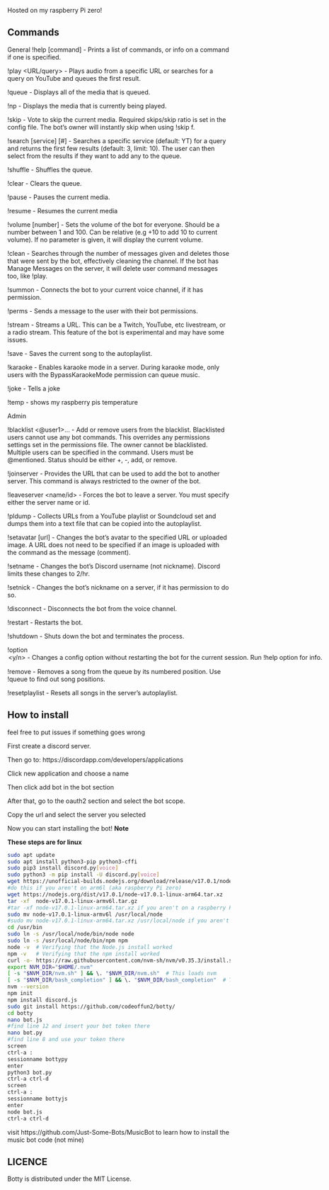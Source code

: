 Hosted on my raspberry Pi zero!
<h2> Commands </h2>
General
!help [command] - Prints a list of commands, or info on a command if one is specified.

!play <URL/query> - Plays audio from a specific URL or searches for a query on YouTube and queues the first result.

!queue - Displays all of the media that is queued.

!np - Displays the media that is currently being played.

!skip - Vote to skip the current media. Required skips/skip ratio is set in the config file. The bot’s owner will instantly skip when using !skip f.

!search [service] [#] <query> - Searches a specific service (default: YT) for a query and returns the first few results (default: 3, limit: 10). The user can then select from the results if they want to add any to the queue.

!shuffle - Shuffles the queue.

!clear - Clears the queue.

!pause - Pauses the current media.

!resume - Resumes the current media

!volume [number] - Sets the volume of the bot for everyone. Should be a number between 1 and 100. Can be relative (e.g +10 to add 10 to current volume). If no parameter is given, it will display the current volume.

!clean <number> - Searches through the number of messages given and deletes those that were sent by the bot, effectively cleaning the channel. If the bot has Manage Messages on the server, it will delete user command messages too, like !play.

!summon - Connects the bot to your current voice channel, if it has permission.

!perms - Sends a message to the user with their bot permissions.

!stream <url> - Streams a URL. This can be a Twitch, YouTube, etc livestream, or a radio 
stream. This feature of the bot is experimental and may have some issues.

!save - Saves the current song to the autoplaylist.

!karaoke - Enables karaoke mode in a server. During karaoke mode, only users with the BypassKaraokeMode permission can queue music.

!joke - Tells a joke

!temp - shows my raspberry pis temperature

Admin


!blacklist <status> <@user1>... - Add or remove users from the blacklist. Blacklisted users cannot use any bot commands. This overrides any permissions settings set in the permissions file. The owner cannot be blacklisted. Multiple users can be specified in the command. Users must be @mentioned. Status should be either +, -, add, or remove.

!joinserver - Provides the URL that can be used to add the bot to another server. This command 
is always restricted to the owner of the bot.

!leaveserver <name/id> - Forces the bot to leave a server. You must specify either the server name or id.

!pldump <playlist> - Collects URLs from a YouTube playlist or Soundcloud set and dumps them into a text file that can be copied into the autoplaylist.

!setavatar [url] - Changes the bot’s avatar to the specified URL or uploaded image. A URL does not need to be specified if an image is uploaded with the command as the message (comment).

!setname <name> - Changes the bot’s Discord username (not nickname). Discord limits these changes to 2/hr.


!setnick <nick> - Changes the bot’s nickname on a server, if it has permission to do so.

!disconnect - Disconnects the bot from the voice channel.

!restart - Restarts the bot.

!shutdown - Shuts down the bot and terminates the process.

!option <option> <y/n> - Changes a config option without restarting the bot for the current 
session. Run !help option for info.

!remove <number> - Removes a song from the queue by its numbered position. Use !queue to find 
out song positions.

!resetplaylist - Resets all songs in the server’s autoplaylist.


<h2> How to install </h2>
feel free to put issues if something goes wrong

<p>

First create a discord server.
<p>
Then go to:
https://discordapp.com/developers/applications
<p>
 Click new application and choose a name
<p>
Then click add bot in the bot section 
<p>
After that, go to the oauth2 section and select the bot scope.
<p>
Copy the url and select the server you selected 
<p>
Now you can start installing the bot!
<b> Note
<p>
These steps are for linux </b>

```BASH
sudo apt update
sudo apt install python3-pip python3-cffi
sudo pip3 install discord.py[voice] 
sudo python3 -m pip install -U discord.py[voice]
wget https://unofficial-builds.nodejs.org/download/release/v17.0.1/node-v17.0.1-linux-armv6l.tar.gz
#do this if you aren't on arm6l (aka raspberry Pi zero)
wget https://nodejs.org/dist/v17.0.1/node-v17.0.1-linux-arm64.tar.xz
tar -xf  node-v17.0.1-linux-armv6l.tar.gz 
#tar -xf node-v17.0.1-linux-arm64.tar.xz if you aren't on a raspberry Pi zero
sudo mv node-v17.0.1-linux-armv6l /usr/local/node
#sudo mv node-v17.0.1-linux-arm64.tar.xz /usr/local/node if you aren't on a raspberry Pi zero
cd /usr/bin
sudo ln -s /usr/local/node/bin/node node
sudo ln -s /usr/local/node/bin/npm npm
node -v  # Verifying that the Node.js install worked
npm -v   # Verifying that the npm install worked
curl -o- https://raw.githubusercontent.com/nvm-sh/nvm/v0.35.3/install.sh | bash
export NVM_DIR="$HOME/.nvm"
[ -s "$NVM_DIR/nvm.sh" ] && \. "$NVM_DIR/nvm.sh"  # This loads nvm
[ -s "$NVM_DIR/bash_completion" ] && \. "$NVM_DIR/bash_completion"  # This loads nvm bash_completion
nvm --version
npm init
npm install discord.js
sudo git install https://github.com/codeoffun2/botty/
cd botty
nano bot.js
#find line 12 and insert your bot token there
nano bot.py
#find line 8 and use your token there
screen 
ctrl-a :
sessionname bottypy
enter
python3 bot.py
ctrl-a ctrl-d
screen
ctrl-a :
sessionname bottyjs
enter
node bot.js
ctrl-a ctrl-d
```` 

<p>
visit https://github.com/Just-Some-Bots/MusicBot to learn how to install the music bot code (not mine)

<h2> LICENCE</h2>
<p>
Botty is distributed under the MIT License.
